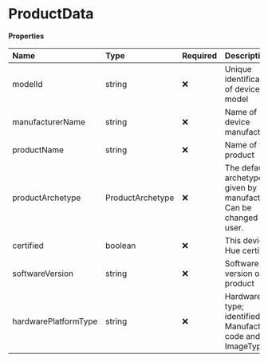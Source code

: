 # ProductData

**Properties**

| Name                 | Type             | Required | Description                                                          |
| :------------------- | :--------------- | :------- | :------------------------------------------------------------------- |
| modelId              | string           | ❌       | Unique identification of device model                                |
| manufacturerName     | string           | ❌       | Name of device manufacturer                                          |
| productName          | string           | ❌       | Name of the product                                                  |
| productArchetype     | ProductArchetype | ❌       | The default archetype given by manufacturer. Can be changed by user. |
| certified            | boolean          | ❌       | This device is Hue certified                                         |
| softwareVersion      | string           | ❌       | Software version of the product                                      |
| hardwarePlatformType | string           | ❌       | Hardware type; identified by Manufacturer code and ImageType         |
